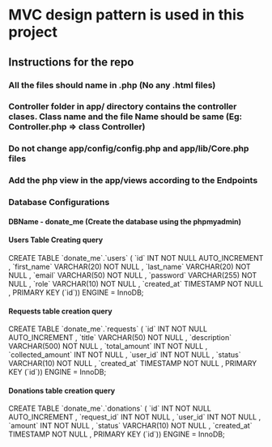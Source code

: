 # MVC design pattern is used in this project

## Instructions for the repo

### All the files should name in .php (No any .html files)

### Controller folder in app/ directory contains the controller clases. Class name and the file Name should be same (Eg: Controller.php => class Controller)

### Do not change app/config/config.php and app/lib/Core.php files

### Add the php view in the app/views according to the Endpoints

### Database Configurations

#### DBName - donate_me (Create the database using the phpmyadmin)

#### Users Table Creating query

CREATE TABLE \`donate_me\`.\`users\` ( \`id\` INT NOT NULL AUTO_INCREMENT , \`first_name\` VARCHAR(20) NOT NULL , \`last_name\` VARCHAR(20) NOT NULL , \`email\` VARCHAR(50) NOT NULL , \`password\` VARCHAR(255) NOT NULL , \`role\` VARCHAR(10) NOT NULL , \`created_at\` TIMESTAMP NOT NULL , PRIMARY KEY (\`id\`)) ENGINE = InnoDB;

#### Requests table creation query

CREATE TABLE \`donate_me\`.\`requests\` ( \`id\` INT NOT NULL AUTO_INCREMENT , \`title\` VARCHAR(50) NOT NULL , \`description\` VARCHAR(500) NOT NULL , \`total_amount\` INT NOT NULL , \`collected_amount\` INT NOT NULL , \`user_id\` INT NOT NULL , \`status\` VARCHAR(10) NOT NULL , \`created_at\` TIMESTAMP NOT NULL , PRIMARY KEY (\`id\`)) ENGINE = InnoDB;

#### Donations table creation query

CREATE TABLE \`donate_me\`.\`donations\` ( \`id\` INT NOT NULL AUTO_INCREMENT , \`request_id\` INT NOT NULL , \`user_id\` INT NOT NULL , \`amount\` INT NOT NULL , \`status\` VARCHAR(10) NOT NULL , \`created_at\` TIMESTAMP NOT NULL , PRIMARY KEY (\`id\`)) ENGINE = InnoDB;